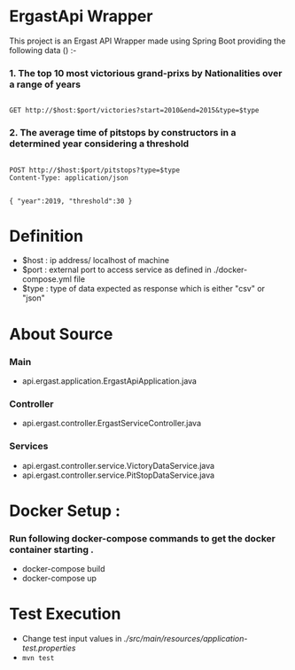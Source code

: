 # ErgastApi Wrapper
  This project is an Ergast API Wrapper made using Spring Boot providing the following 
  data () :-

### 1. The top 10 most victorious grand-prixs by Nationalities over a range of years
<code>
GET http://$host:$port/victories?start=2010&end=2015&type=$type
</code>


### 2. The average time of pitstops by constructors in a determined year considering a threshold
<code>
POST http://$host:$port/pitstops?type=$type
Content-Type: application/json

{
    "year":2019,
    "threshold":30
}
</code>

# Definition
- $host  : ip address/ localhost of machine
- $port  : external port to access service as defined in ./docker-compose.yml file
- $type  : type of data expected as response which is either "csv" or "json"


# About Source

### Main
- api.ergast.application.ErgastApiApplication.java
### Controller
- api.ergast.controller.ErgastServiceController.java
### Services
- api.ergast.controller.service.VictoryDataService.java
- api.ergast.controller.service.PitStopDataService.java
  

# Docker Setup :

### Run following docker-compose commands to get the docker container starting . 
- docker-compose build
- docker-compose up


# Test Execution
- Change test input values in *./src/main/resources/application-test.properties*
- <code>mvn test</code>